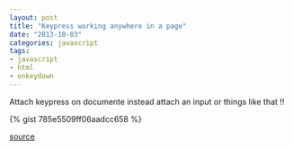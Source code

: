 ```yaml
---
layout: post
title: "Keypress working anywhere in a page"
date: "2013-10-03"
categories: javascript
tags:
- javascript
- html
- onkeydown
---
```


Attach keypress on documente instead attach an input or things like that !!

{% gist 785e5509ff06aadcc658 %}

[source](http://stackoverflow.com/questions/10028370/javascript-keydown-does-not-fire)
